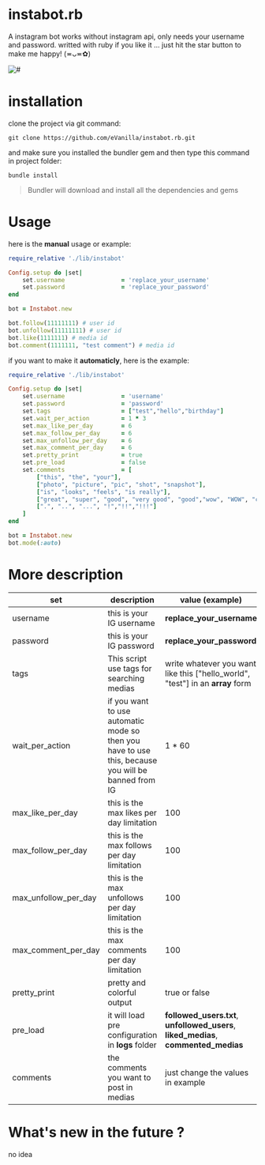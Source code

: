 # instabot.rb
A instagram bot works without instagram api, only needs your username and password. writted with ruby
if you like it ... just hit the star button to make me happy! (≖ᴗ≖✿)
 
![#](https://img.shields.io/badge/status-nearly%20complete-ff69b4.svg?style=for-the-badge)

# installation

clone the project via git command:
```
git clone https://github.com/eVanilla/instabot.rb.git
```

and make sure you installed the bundler gem and then type this command in project folder:
```
bundle install
```
> Bundler will download and install all the dependencies and gems

# Usage
here is the **manual** usage or example:

```ruby
require_relative './lib/instabot' 

Config.setup do |set|
    set.username                = 'replace_your_username'
    set.password                = 'replace_your_password'
end

bot = Instabot.new

bot.follow(11111111) # user id
bot.unfollow(11111111) # user id
bot.like(1111111) # media id
bot.comment(1111111, "test comment") # media id
```

if you want to make it **automaticly**, here is the example:

```ruby
require_relative './lib/instabot' 

Config.setup do |set|
    set.username                = 'username'
    set.password                = 'password'
    set.tags                    = ["test","hello","birthday"]
    set.wait_per_action         = 1 * 3
    set.max_like_per_day        = 6
    set.max_follow_per_day      = 6
    set.max_unfollow_per_day    = 6
    set.max_comment_per_day     = 6
    set.pretty_print 	        = true
    set.pre_load                = false
    set.comments                = [	
		["this", "the", "your"],
		["photo", "picture", "pic", "shot", "snapshot"],
		["is", "looks", "feels", "is really"],
		["great", "super", "good", "very good", "good","wow", "WOW", "cool", "GREAT","magnificent","magical", "very cool", "stylish", "beautiful","so beautiful", "so stylish","so professional","lovely", "so lovely","very lovely", "glorious","so glorious","very glorious", "adorable", "excellent","amazing"], 
		[".", "..", "...", "!","!!","!!!"]
	]
end

bot = Instabot.new
bot.mode(:auto)
```
# More description
set | description | value __(example)__
------------ | ------------- | -------------
username | this is your IG username | **replace_your_username**
password | this is your IG password | **replace_your_password**
tags | This script use tags for searching medias | write whatever you want like this ["hello_world", "test"] in an **array** form
wait_per_action | if you want to use automatic mode so then you have to use this, because you will be banned from IG | 1 * 60
max_like_per_day | this is the max likes per day limitation | 100
max_follow_per_day | this is the max follows per day limitation | 100
max_unfollow_per_day | this is the max unfollows per day limitation | 100
max_comment_per_day | this is the max comments per day limitation | 100
pretty_print | pretty and colorful output | true or false
pre_load | it will load pre configuration in **logs** folder | **followed_users.txt**, **unfollowed_users**, **liked_medias**, **commented_medias**
comments | the comments you want to post in medias | just change the values in example


# What's new in the future ?
no idea
